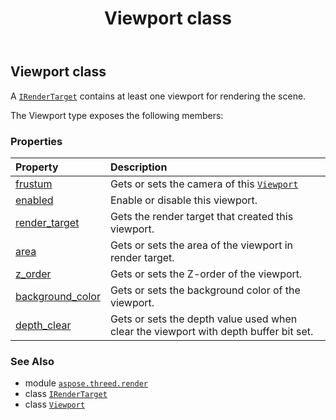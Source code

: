 ﻿---
title: Viewport class
second_title: Aspose.3D for Python via .NET API References
description: 
type: docs
weight: 420
url: /python-net/aspose.threed.render/viewport/
is_root: false
---

## Viewport class

A [`IRenderTarget`](/3d/python-net/aspose.threed.render/irendertarget) contains at least one viewport for rendering the scene.



The Viewport type exposes the following members:

### Properties
| Property | Description |
| :- | :- |
| [frustum](/3d/python-net/aspose.threed.render/viewport/frustum) | Gets or sets the camera of this [`Viewport`](/3d/python-net/aspose.threed.render/viewport) |
| [enabled](/3d/python-net/aspose.threed.render/viewport/enabled) | Enable or disable this viewport. |
| [render_target](/3d/python-net/aspose.threed.render/viewport/render_target) | Gets the render target that created this viewport. |
| [area](/3d/python-net/aspose.threed.render/viewport/area) | Gets or sets the area of the viewport in render target. |
| [z_order](/3d/python-net/aspose.threed.render/viewport/z_order) | Gets or sets the Z-order of the viewport. |
| [background_color](/3d/python-net/aspose.threed.render/viewport/background_color) | Gets or sets the background color of the viewport. |
| [depth_clear](/3d/python-net/aspose.threed.render/viewport/depth_clear) | Gets or sets the depth value used when clear the viewport with depth buffer bit set. |



### See Also
* module [`aspose.threed.render`](..)
* class [`IRenderTarget`](/3d/python-net/aspose.threed.render/irendertarget)
* class [`Viewport`](/3d/python-net/aspose.threed.render/viewport)

